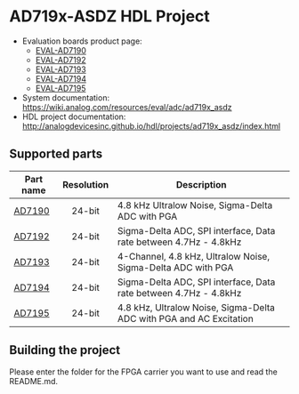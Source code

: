 # AD719x-ASDZ HDL Project

- Evaluation boards product page:
  - [EVAL-AD7190](https://www.analog.com/eval-ad7190)
  - [EVAL-AD7192](https://www.analog.com/eval-ad7192)
  - [EVAL-AD7193](https://www.analog.com/eval-ad7193)
  - [EVAL-AD7194](https://www.analog.com/eval-ad7194)
  - [EVAL-AD7195](https://www.analog.com/eval-ad7195)
- System documentation: https://wiki.analog.com/resources/eval/adc/ad719x_asdz 
- HDL project documentation: http://analogdevicesinc.github.io/hdl/projects/ad719x_asdz/index.html

## Supported parts

| Part name                               | Resolution | Description                                      |
|-----------------------------------------|:----------:|--------------------------------------------------|
| [AD7190](https://www.analog.com/ad7190) | 24-bit     | 4.8 kHz Ultralow Noise, Sigma-Delta ADC with PGA |
| [AD7192](https://www.analog.com/ad7192) | 24-bit     | Sigma-Delta ADC, SPI interface, Data rate between 4.7Hz - 4.8kHz |
| [AD7193](https://www.analog.com/ad7193) | 24-bit     | 4-Channel, 4.8 kHz, Ultralow Noise, Sigma-Delta ADC with PGA |
| [AD7194](https://www.analog.com/ad7194) | 24-bit     | Sigma-Delta ADC, SPI interface, Data rate between 4.7Hz - 4.8kHz |
| [AD7195](https://www.analog.com/ad7195) | 24-bit     | 4.8 kHz, Ultralow Noise, Sigma-Delta ADC with PGA and AC Excitation |

## Building the project

Please enter the folder for the FPGA carrier you want to use and read the README.md.

